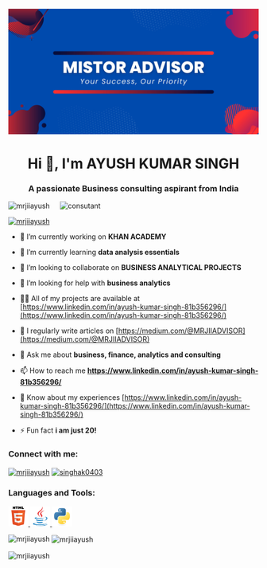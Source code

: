 ![logo](https://github.com/mrjiiayush/mrjiiayush/blob/main/Blue%20Pink%20Gradient%20Fashion%20Banner.jpg)
<h1 align="center">Hi 👋, I'm AYUSH KUMAR SINGH</h1>
<h3 align="center">A passionate Business consulting aspirant from India</h3>
<img align="right" alt="consutant" width="400" src="https://cdn.dribbble.com/users/1016670/screenshots/2508443/marek.gif"
<p align="left"> <img src="https://komarev.com/ghpvc/?username=mrjiiayush&label=Profile%20views&color=0e75b6&style=flat" alt="mrjiiayush" /> </p>

<p align="left"> <a href="https://twitter.com/mrjiiayush" target="blank"><img src="https://img.shields.io/twitter/follow/mrjiiayush?logo=twitter&style=for-the-badge" alt="mrjiiayush" /></a> </p>

- 🔭 I’m currently working on **KHAN ACADEMY**

- 🌱 I’m currently learning **data analysis essentials**

- 👯 I’m looking to collaborate on **BUSINESS ANALYTICAL PROJECTS**

- 🤝 I’m looking for help with **business analytics**

- 👨‍💻 All of my projects are available at [https://www.linkedin.com/in/ayush-kumar-singh-81b356296/](https://www.linkedin.com/in/ayush-kumar-singh-81b356296/)

- 📝 I regularly write articles on [https://medium.com/@MRJIIADVISOR](https://medium.com/@MRJIIADVISOR)

- 💬 Ask me about **business, finance, analytics and consulting**

- 📫 How to reach me **https://www.linkedin.com/in/ayush-kumar-singh-81b356296/**

- 📄 Know about my experiences [https://www.linkedin.com/in/ayush-kumar-singh-81b356296/](https://www.linkedin.com/in/ayush-kumar-singh-81b356296/)

- ⚡ Fun fact **i am just 20!**

<h3 align="left">Connect with me:</h3>
<p align="left">
<a href="https://twitter.com/mrjiiayush" target="blank"><img align="center" src="https://raw.githubusercontent.com/rahuldkjain/github-profile-readme-generator/master/src/images/icons/Social/twitter.svg" alt="mrjiiayush" height="30" width="40" /></a>
<a href="https://instagram.com/singhak0403" target="blank"><img align="center" src="https://raw.githubusercontent.com/rahuldkjain/github-profile-readme-generator/master/src/images/icons/Social/instagram.svg" alt="singhak0403" height="30" width="40" /></a>
</p>

<h3 align="left">Languages and Tools:</h3>
<p align="left"> <a href="https://www.w3.org/html/" target="_blank" rel="noreferrer"> <img src="https://raw.githubusercontent.com/devicons/devicon/master/icons/html5/html5-original-wordmark.svg" alt="html5" width="40" height="40"/> </a> <a href="https://www.java.com" target="_blank" rel="noreferrer"> <img src="https://raw.githubusercontent.com/devicons/devicon/master/icons/java/java-original.svg" alt="java" width="40" height="40"/> </a> <a href="https://www.python.org" target="_blank" rel="noreferrer"> <img src="https://raw.githubusercontent.com/devicons/devicon/master/icons/python/python-original.svg" alt="python" width="40" height="40"/> </a> </p>

<p><img align="left" src="https://github-readme-stats.vercel.app/api/top-langs?username=mrjiiayush&show_icons=true&locale=en&layout=compact" alt="mrjiiayush" /></p>

<p>&nbsp;<img align="center" src="https://github-readme-stats.vercel.app/api?username=mrjiiayush&show_icons=true&locale=en" alt="mrjiiayush" /></p>

<p><img align="center" src="https://github-readme-streak-stats.herokuapp.com/?user=mrjiiayush&" alt="mrjiiayush" /></p>
